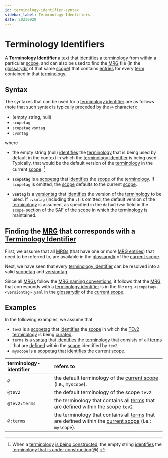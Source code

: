 ```yaml
---
id: terminology-identifier-syntax
sidebar_label: Terminology Identifiers
date: 20230929
---
```


# Terminology Identifiers

A **Terminology Identifier** a [text](identifier@) that [identifies](@) a [terminology](@) from within a particular [scope](@), and can also be used to find the [MRG](@) file (in the [glossarydir](@) of that same [scope](@)) that contains [entries](mrg-entry@) for every [term](@) contained in that [terminology](@).

## Syntax

The syntaxes that can be used for a [terminology identifier](@) are as follows (note that such syntax is typically preceded by the `@`-character): 

- (empty string, null)
- `scopetag`
- `scopetag`:`vsntag`
- `:vsntag`

where

- the empty string (null) [identifies](@) the [terminology](@) that is being used by default in the context in which the [terminology identifier](@) is being used. Typically, that would be the default version of the [terminology](@) in the current [scope](@). [^1]

[^1]: When a [terminology](@) [is being constructed](/docs/spec-tools/mrg-terminology-construction), the empty string [identifies](@) the [terminology that is under construction](terminology-under-construction)(@).

- **`scopetag`** is a [scopetag](@) that [identifies](@) the [scope](@) of the [terminology](@). If `scopetag` is omitted, the [scope](@) defaults to the current [scope](@).

- **`vsntag`** is a [versiontag](@) that [identifies](@) the  version of the [terminology](@) to be used. If `:vsntag` (including the `:`) is omitted, the default version of the [terminology](@) is assumed, as specified in the `defaultvsn` field in the [`scope`-section](/docs/spec-files/saf#scope-section) of the [SAF](@) of the [scope](@) in which the [terminology](@) is maintained.

## Finding the [MRG](@) that corresponds with a [Terminology Identifier](@)

First, we assume that all [MRGs](@) (that have one or more [MRG entries](@)) that need to be referred to, are available in the [glossarydir](@) of the [current scope](@).

Next, we have seen that every [terminology identifier](@) can be resolved into a valid [scopetag](@) and [versiontag](@).

Since all [MRGs](@) follow the [MRG naming conventions](/docs/spec-files/mrg#file-naming-conventions), it follows that the [MRG](@) that corresponds with a [terminology identifier](@) is in the file `mrg.<scopetag>.<versiontag>.yaml` in the [glossarydir](@) of the [current scope](@).

## Examples

In the following examples, we assume that 

- `tev2` is a [scopetag](@) that [identifies](@) the [scope](@) in which the [TEv2](@) [terminology](@) is being [curated](@). 
- `terms` is a [vsntag](@) that [identifies](@) the [terminology](@) that consists of all [terms](@) that are [defined](@) within the [scope](@) identified by `tev2`.
- `myscope` is a [scopetag](@) that [identifies](@) the current [scope](@).

| terminology-identifier | refers to |
| :--------------------- | :-------- |
| `@`                    | the default terminology of the [current scope](@) (i.e., `myscope`). |
| `@tev2`                | the default terminology of the scope `tev2` |
| `@tev2:terms`          | the terminology that contains all [terms](@) that are defined within the scope `tev2` |
| `@:terms`              | the terminology that contains all [terms](@) that are defined within the [current scope](@) (i.e.: `myscope`). |